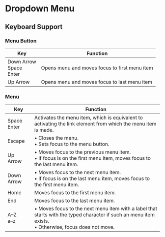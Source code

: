 # Dropdown Menu

## Keyboard Support

### Menu Button

| Key        | Function |
| ---------- | -------------------------------------------- |
| Down Arrow<br>Space<br>Enter | Opens menu and moves focus to first menu item |
|Up Arrow | Opens menu and moves focus to last menu item |

### Menu

| Key | Function |
| --- | -------- |
| Space<br>Enter | Activates the menu item, which is equivalent to activating the link element from which the menu item is made. |
| Escape | • Closes the menu.<br>• Sets focus to the menu button. |
| Up Arrow | • Moves focus to the previous menu item.<br>• If focus is on the first menu item, moves focus to the last menu item. |
| Down Arrow | • Moves focus to the next menu item.<br>• If focus is on the last menu item, moves focus to the first menu item. |
| Home | Moves focus to the first menu item. |
| End | Moves focus to the last menu item. |
| A–Z<br>a–z | • Moves focus to the next menu item with a label that starts with the typed character if such an menu item exists.<br>• Otherwise, focus does not move.
